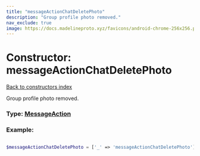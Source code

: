 ```yaml
---
title: "messageActionChatDeletePhoto"
description: "Group profile photo removed."
nav_exclude: true
image: https://docs.madelineproto.xyz/favicons/android-chrome-256x256.png
---
```

# Constructor: messageActionChatDeletePhoto  
[Back to constructors index](/API_docs/constructors/index.html)



Group profile photo removed.




### Type: [MessageAction](/API_docs/types/MessageAction.html)


### Example:

```php

$messageActionChatDeletePhoto = ['_' => 'messageActionChatDeletePhoto'];
```  

